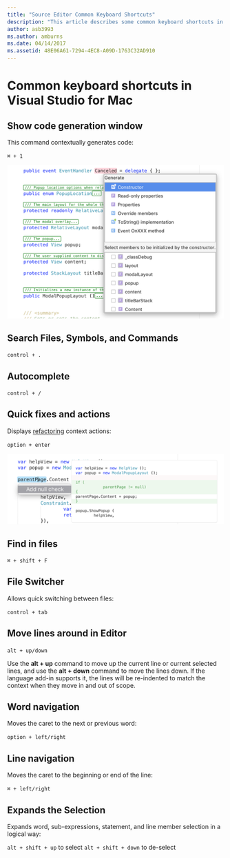 ```yaml
---
title: "Source Editor Common Keyboard Shortcuts"
description: "This article describes some common keyboard shortcuts in Visual Studio for Mac's source editor"
author: asb3993
ms.author: amburns
ms.date: 04/14/2017
ms.assetid: 48E06A61-7294-4EC8-A09D-1763C32AD910
---
```


# Common keyboard shortcuts in Visual Studio for Mac

## Show code generation window

This command contextually generates code:

 `⌘ + 1`

![A panel appears with options for generating code related to the selected symbol](media/keyboard-shortcuts-image8.png)

## Search Files, Symbols, and Commands

`control + .` 

## Autocomplete 

`control + /` 

## Quick fixes and actions

Displays [refactoring](~/refactoring.md) context actions:

`option + enter`

![Displays context actions](media/keyboard-shortcuts-image9.png)

## Find in files

`⌘ + shift + F`

## File Switcher

Allows quick switching between files:

`control + tab`

## Move lines around in Editor

`alt + up/down` 

Use the **alt + up** command to move up the current line or current selected lines, and use the **alt + down** command to move the lines down. If the language add-in supports it, the lines will be re-indented to match the context when they move in and out of scope.

## Word navigation

Moves the caret to the next or previous word:

`option + left/right`

## Line navigation

Moves the caret to the beginning or end of the line:

`⌘ + left/right`

## Expands the Selection

Expands word, sub-expressions, statement, and line member selection in a logical way:

`alt + shift + up` to select
`alt + shift + down` to de-select